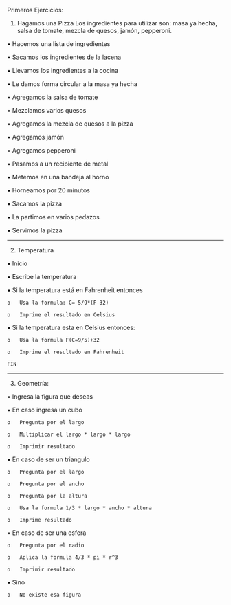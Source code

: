 Primeros Ejercicios:

1) Hagamos una Pizza
Los ingredientes para utilizar son: masa ya hecha, salsa de tomate, mezcla de quesos, jamón, pepperoni.

•	Hacemos una lista de ingredientes

•	Sacamos los ingredientes de la lacena

•	Llevamos los ingredientes a la cocina

•	Le damos forma circular a la masa ya hecha

•	Agregamos la salsa de tomate

•	Mezclamos varios quesos

•	Agregamos la mezcla de quesos a la pizza

•	Agregamos jamón

•	Agregamos pepperoni

•	Pasamos a un recipiente de metal

•	Metemos en una bandeja al horno

•	Horneamos por 20 minutos

•	Sacamos la pizza

•	La partimos en varios pedazos

•	Servimos la pizza

---------------------------------------------------------------------------------------------------------------------------------------------------
2) Temperatura

•	Inicio

•	Escribe la temperatura

•	Si la temperatura está en Fahrenheit entonces

    o	Usa la formula: C= 5/9*(F-32)

    o	Imprime el resultado en Celsius

•	Si la temperatura esta en Celsius entonces:

    o	Usa la formula F(C=9/5)+32

    o	Imprime el resultado en Fahrenheit
    
    FIN
----------------------------------------------------------------------------------------------------------------------------------------------------
3) Geometría:

•	Ingresa la figura que deseas

•	En caso ingresa un cubo

    o	Pregunta por el largo
    
    o	Multiplicar el largo * largo * largo 
    
    o	Imprimir resultado
    
•	En caso de ser un triangulo

    o	Pregunta por el largo
    
    o	Pregunta por el ancho
    
    o	Pregunta por la altura
    
    o	Usa la formula 1/3 * largo * ancho * altura
    
    o	Imprime resultado
    
•	En caso de ser una esfera

    o	Pregunta por el radio
    
    o  	Aplica la formula 4/3 * pi * r^3
    
    o	Imprimir resultado
    
•	Sino 

    o	No existe esa figura
    
